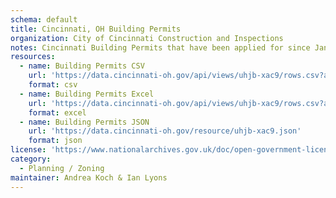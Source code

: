 ```yaml
---
schema: default
title: Cincinnati, OH Building Permits
organization: City of Cincinnati Construction and Inspections
notes: Cincinnati Building Permits that have been applied for since January 1, 2010.
resources:
  - name: Building Permits CSV
    url: 'https://data.cincinnati-oh.gov/api/views/uhjb-xac9/rows.csv?accessType=DOWNLOAD'
    format: csv
  - name: Building Permits Excel
    url: 'https://data.cincinnati-oh.gov/api/views/uhjb-xac9/rows.csv?accessType=DOWNLOAD&bom=true&format=true'
    format: excel
  - name: Building Permits JSON
    url: 'https://data.cincinnati-oh.gov/resource/uhjb-xac9.json'
    format: json
license: 'https://www.nationalarchives.gov.uk/doc/open-government-licence/version/3/'
category:
  - Planning / Zoning
maintainer: Andrea Koch & Ian Lyons
---
```

